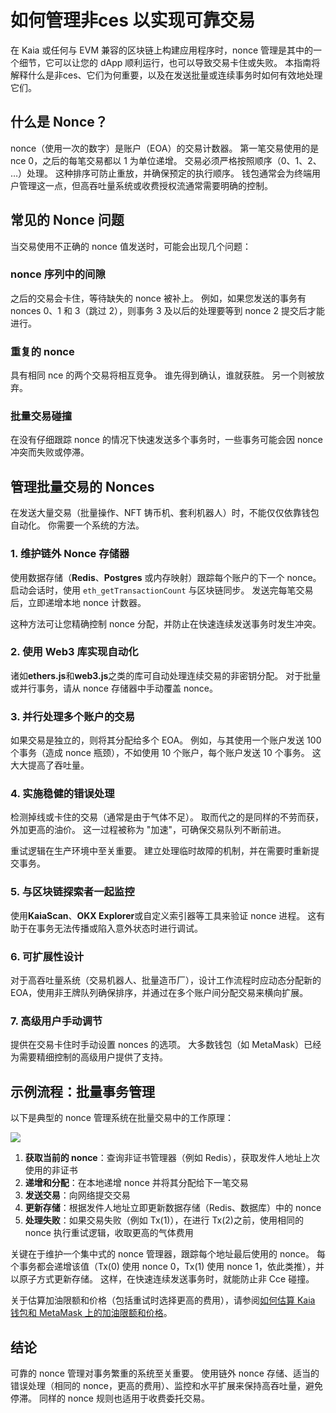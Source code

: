 # 如何管理非ces 以实现可靠交易

在 Kaia 或任何与 EVM 兼容的区块链上构建应用程序时，nonce 管理是其中的一个细节，它可以让您的 dApp 顺利运行，也可以导致交易卡住或失败。 本指南将解释什么是非ces、它们为何重要，以及在发送批量或连续事务时如何有效地处理它们。

## 什么是 Nonce？

nonce（使用一次的数字）是账户（EOA）的交易计数器。 第一笔交易使用的是 nce 0，之后的每笔交易都以 1 为单位递增。 交易必须严格按照顺序（0、1、2、 …）处理。 这种排序可防止重放，并确保预定的执行顺序。 钱包通常会为终端用户管理这一点，但高吞吐量系统或收费授权流通常需要明确的控制。

## 常见的 Nonce 问题

当交易使用不正确的 nonce 值发送时，可能会出现几个问题：

### nonce 序列中的间隙

之后的交易会卡住，等待缺失的 nonce 被补上。 例如，如果您发送的事务有 nonces 0、1 和 3（跳过 2），则事务 3 及以后的处理要等到 nonce 2 提交后才能进行。

### 重复的 nonce

具有相同 nce 的两个交易将相互竞争。 谁先得到确认，谁就获胜。 另一个则被放弃。

### 批量交易碰撞

在没有仔细跟踪 nonce 的情况下快速发送多个事务时，一些事务可能会因 nonce 冲突而失败或停滞。

## 管理批量交易的 Nonces

在发送大量交易（批量操作、NFT 铸币机、套利机器人）时，不能仅仅依靠钱包自动化。 你需要一个系统的方法。

### 1. 维护链外 Nonce 存储器

使用数据存储（**Redis**、**Postgres** 或内存映射）跟踪每个账户的下一个 nonce。 启动会话时，使用 `eth_getTransactionCount` 与区块链同步。 发送完每笔交易后，立即递增本地 nonce 计数器。

这种方法可让您精确控制 nonce 分配，并防止在快速连续发送事务时发生冲突。

### 2. 使用 Web3 库实现自动化

诸如**ethers.js**和**web3.js**之类的库可自动处理连续交易的非密钥分配。 对于批量或并行事务，请从 nonce 存储器中手动覆盖 nonce。

### 3. 并行处理多个账户的交易

如果交易是独立的，则将其分配给多个 EOA。 例如，与其使用一个账户发送 100 个事务（造成 nonce 瓶颈），不如使用 10 个账户，每个账户发送 10 个事务。 这大大提高了吞吐量。

### 4. 实施稳健的错误处理

检测掉线或卡住的交易（通常是由于气体不足）。 取而代之的是同样的不劳而获，外加更高的油价。 这一过程被称为 "加速"，可确保交易队列不断前进。

重试逻辑在生产环境中至关重要。 建立处理临时故障的机制，并在需要时重新提交事务。

### 5. 与区块链探索者一起监控

使用**KaiaScan**、**OKX Explorer**或自定义索引器等工具来验证 nonce 进程。 这有助于在事务无法传播或陷入意外状态时进行调试。

### 6. 可扩展性设计

对于高吞吐量系统（交易机器人、批量造币厂），设计工作流程时应动态分配新的 EOA，使用非王牌队列确保排序，并通过在多个账户间分配交易来横向扩展。

### 7. 高级用户手动调节

提供在交易卡住时手动设置 nonces 的选项。 大多数钱包（如 MetaMask）已经为需要精细控制的高级用户提供了支持。

## 示例流程：批量事务管理

以下是典型的 nonce 管理系统在批量交易中的工作原理：

![](/img/build/tutorials/nonce-management-example.png)

1. **获取当前的 nonce**：查询非证书管理器（例如 Redis），获取发件人地址上次使用的非证书
2. **递增和分配**：在本地递增 nonce 并将其分配给下一笔交易
3. **发送交易**：向网络提交交易
4. **更新存储**：根据发件人地址立即更新数据存储（Redis、数据库）中的 nonce
5. **处理失败**：如果交易失败（例如 Tx(1)），在进行 Tx(2)之前，使用相同的 nonce 执行重试逻辑，收取更高的气体费用

关键在于维护一个集中式的 nonce 管理器，跟踪每个地址最后使用的 nonce。 每个事务都会递增该值（Tx(0) 使用 nonce 0，Tx(1) 使用 nonce 1，依此类推），并以原子方式更新存储。 这样，在快速连续发送事务时，就能防止非 Cce 碰撞。

关于估算加油限额和价格（包括重试时选择更高的费用），请参阅[如何估算 Kaia 钱包和 MetaMask 上的加油限额和价格](../wallets/wallet-ops/estimate-gaslimits-prices-on-kaia-wallet-and-metamask.mdx)。

## 结论

可靠的 nonce 管理对事务繁重的系统至关重要。 使用链外 nonce 存储、适当的错误处理（相同的 nonce，更高的费用）、监控和水平扩展来保持高吞吐量，避免停滞。 同样的 nonce 规则也适用于收费委托交易。